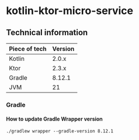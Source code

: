 # kotlin-ktor-micro-service

## Technical information

| Piece of tech | Version |
|---------------|---------|
| Kotlin        | 2.0.x   |
| Ktor          | 2.3.x   |
| Gradle        | 8.12.1  |
| JVM           | 21      |

### Gradle

#### How to update Gradle Wrapper version

```shell
./gradlew wrapper --gradle-version 8.12.1
```